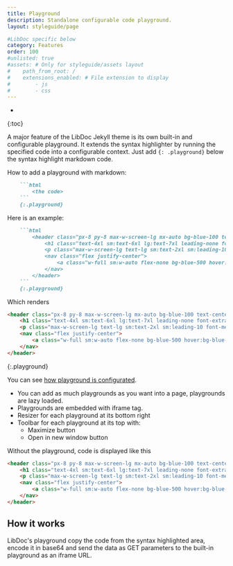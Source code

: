 ```yaml
---
title: Playground
description: Standalone configurable code playground.
layout: styleguide/page

#LibDoc specific below
category: Features
order: 100
#unlisted: true
#assets: # Only for styleguide/assets layout
#    path_from_root: /
#    extensions_enabled: # File extension to display
#        - js
#        - css
---
```

* 
{:toc}

A major feature of the LibDoc Jekyll theme is its own built-in and configurable playground. 
It extends the syntax highlighter by running the specified code into a configurable context.
Just add `{: .playground}` below the syntax highlight markdown code.

How to add a playground with markdown:

```markdown
    ```html
        <the code>
    ```
    {:.playground}
```

Here is an example:

```markdown
    ```html
        <header class="px-8 py-8 max-w-screen-lg mx-auto bg-blue-100 text-center">
            <h1 class="text-4xl sm:text-6xl lg:text-7xl leading-none font-extrabold tracking-tight text-gray-900 mt-0 mb-8">My custom project.</h1>
            <p class="max-w-screen-lg text-lg sm:text-2xl sm:leading-10 font-medium mb-10 sm:mb-11">Here is a fully crafted code playground with its own resources set in <a href="../libdoc-config.html#playground" target="_parent" class="text-blue-500 hover:text-blue-800">configuration</a>.</p>
            <nav class="flex justify-center">
                <a class="w-full sm:w-auto flex-none bg-blue-500 hover:bg-blue-600 text-white text-lg leading-6 font-semibold py-3 px-6 border border-transparent rounded-md focus:ring-2 focus:ring-offset-2 focus:ring-offset-white focus:ring-blue-600 focus:outline-none transition-colors duration-200" href="#">Get started</a>
            </nav>
        </header>
    ```
    {:.playground}
```
Which renders

```html
<header class="px-8 py-8 max-w-screen-lg mx-auto bg-blue-100 text-center">
    <h1 class="text-4xl sm:text-6xl lg:text-7xl leading-none font-extrabold tracking-tight text-gray-900 mt-0 mb-8">My custom project.</h1>
    <p class="max-w-screen-lg text-lg sm:text-2xl sm:leading-10 font-medium mb-10 sm:mb-11">Here is a fully crafted code playground with its own resources set in <a href="../libdoc-config.html#playground" target="_parent" class="text-blue-500 hover:text-blue-800">configuration</a>.</p>
    <nav class="flex justify-center">
        <a class="w-full sm:w-auto flex-none bg-blue-500 hover:bg-blue-600 text-white text-lg leading-6 font-semibold py-3 px-6 border border-transparent rounded-md focus:ring-2 focus:ring-offset-2 focus:ring-offset-white focus:ring-blue-600 focus:outline-none transition-colors duration-200" href="#">Get started</a>
    </nav>
</header>
```
{:.playground}

You can see [how playground is configurated](libdoc-config.html#playground).

* You can add as much playgrounds as you want into a page, playgrounds are lazy loaded.
* Playgrounds are embedded with iframe tag.
* Resizer for each playground at its bottom right
* Toolbar for each playground at its top with:
    * Maximize button
    * Open in new window button

Without the playground, code is displayed like this

```html
<header class="px-8 py-8 max-w-screen-lg mx-auto bg-blue-100 text-center">
    <h1 class="text-4xl sm:text-6xl lg:text-7xl leading-none font-extrabold tracking-tight text-gray-900 mt-0 mb-8">My custom project.</h1>
    <p class="max-w-screen-lg text-lg sm:text-2xl sm:leading-10 font-medium mb-10 sm:mb-11">Here is a fully crafted code playground with its own resources set in <a href="../libdoc-config.html#playground" target="_parent" class="text-blue-500 hover:text-blue-800">configuration</a>.</p>
    <nav class="flex justify-center">
        <a class="w-full sm:w-auto flex-none bg-blue-500 hover:bg-blue-600 text-white text-lg leading-6 font-semibold py-3 px-6 border border-transparent rounded-md focus:ring-2 focus:ring-offset-2 focus:ring-offset-white focus:ring-blue-600 focus:outline-none transition-colors duration-200" href="#">Get started</a>
    </nav>
</header>
```

## How it works

LibDoc's playground copy the code from the syntax highlighted area, encode it in base64 and send the data as GET parameters to the built-in playground as an iframe URL.